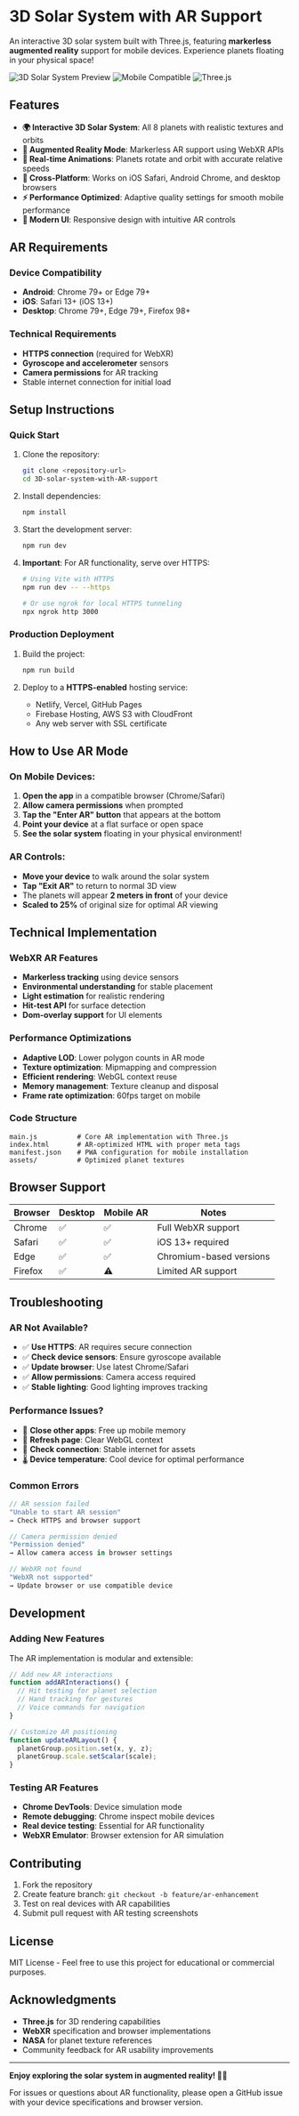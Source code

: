 # 3D Solar System with AR Support

An interactive 3D solar system built with Three.js, featuring **markerless augmented reality** support for mobile devices. Experience planets floating in your physical space!

![3D Solar System Preview](https://img.shields.io/badge/WebXR-AR%20Ready-brightgreen)
![Mobile Compatible](https://img.shields.io/badge/Mobile-Compatible-blue)
![Three.js](https://img.shields.io/badge/Three.js-Latest-orange)

## Features

- **🌍 Interactive 3D Solar System**: All 8 planets with realistic textures and orbits
- **📱 Augmented Reality Mode**: Markerless AR support using WebXR APIs
- **🔄 Real-time Animations**: Planets rotate and orbit with accurate relative speeds
- **📲 Cross-Platform**: Works on iOS Safari, Android Chrome, and desktop browsers
- **⚡ Performance Optimized**: Adaptive quality settings for smooth mobile performance
- **🎨 Modern UI**: Responsive design with intuitive AR controls

## AR Requirements

### Device Compatibility
- **Android**: Chrome 79+ or Edge 79+
- **iOS**: Safari 13+ (iOS 13+)
- **Desktop**: Chrome 79+, Edge 79+, Firefox 98+

### Technical Requirements
- **HTTPS connection** (required for WebXR)
- **Gyroscope and accelerometer** sensors
- **Camera permissions** for AR tracking
- Stable internet connection for initial load

## Setup Instructions

### Quick Start
1. Clone the repository:
   ```bash
   git clone <repository-url>
   cd 3D-solar-system-with-AR-support
   ```

2. Install dependencies:
   ```bash
   npm install
   ```

3. Start the development server:
   ```bash
   npm run dev
   ```

4. **Important**: For AR functionality, serve over HTTPS:
   ```bash
   # Using Vite with HTTPS
   npm run dev -- --https
   
   # Or use ngrok for local HTTPS tunneling
   npx ngrok http 3000
   ```

### Production Deployment
1. Build the project:
   ```bash
   npm run build
   ```

2. Deploy to a **HTTPS-enabled** hosting service:
   - Netlify, Vercel, GitHub Pages
   - Firebase Hosting, AWS S3 with CloudFront
   - Any web server with SSL certificate

## How to Use AR Mode

### On Mobile Devices:
1. **Open the app** in a compatible browser (Chrome/Safari)
2. **Allow camera permissions** when prompted
3. **Tap the "Enter AR" button** that appears at the bottom
4. **Point your device** at a flat surface or open space
5. **See the solar system** floating in your physical environment!

### AR Controls:
- **Move your device** to walk around the solar system
- **Tap "Exit AR"** to return to normal 3D view
- The planets will appear **2 meters in front** of your device
- **Scaled to 25%** of original size for optimal AR viewing

## Technical Implementation

### WebXR AR Features
- **Markerless tracking** using device sensors
- **Environmental understanding** for stable placement
- **Light estimation** for realistic rendering
- **Hit-test API** for surface detection
- **Dom-overlay support** for UI elements

### Performance Optimizations
- **Adaptive LOD**: Lower polygon counts in AR mode
- **Texture optimization**: Mipmapping and compression
- **Efficient rendering**: WebGL context reuse
- **Memory management**: Texture cleanup and disposal
- **Frame rate optimization**: 60fps target on mobile

### Code Structure
```
main.js          # Core AR implementation with Three.js
index.html       # AR-optimized HTML with proper meta tags  
manifest.json    # PWA configuration for mobile installation
assets/          # Optimized planet textures
```

## Browser Support

| Browser | Desktop | Mobile AR | Notes |
|---------|---------|-----------|-------|
| Chrome | ✅ | ✅ | Full WebXR support |
| Safari | ✅ | ✅ | iOS 13+ required |
| Edge | ✅ | ✅ | Chromium-based versions |
| Firefox | ✅ | ⚠️ | Limited AR support |

## Troubleshooting

### AR Not Available?
- ✅ **Use HTTPS**: AR requires secure connection
- ✅ **Check device sensors**: Ensure gyroscope available
- ✅ **Update browser**: Use latest Chrome/Safari
- ✅ **Allow permissions**: Camera access required
- ✅ **Stable lighting**: Good lighting improves tracking

### Performance Issues?
- 📱 **Close other apps**: Free up mobile memory
- 🔄 **Refresh page**: Clear WebGL context
- 📶 **Check connection**: Stable internet for assets
- 🌡️ **Device temperature**: Cool device for optimal performance

### Common Errors
```javascript
// AR session failed
"Unable to start AR session" 
→ Check HTTPS and browser support

// Camera permission denied  
"Permission denied"
→ Allow camera access in browser settings

// WebXR not found
"WebXR not supported" 
→ Update browser or use compatible device
```

## Development

### Adding New Features
The AR implementation is modular and extensible:

```javascript
// Add new AR interactions
function addARInteractions() {
  // Hit testing for planet selection
  // Hand tracking for gestures  
  // Voice commands for navigation
}

// Customize AR positioning
function updateARLayout() {
  planetGroup.position.set(x, y, z);
  planetGroup.scale.setScalar(scale);
}
```

### Testing AR Features
- **Chrome DevTools**: Device simulation mode
- **Remote debugging**: Chrome inspect mobile devices
- **Real device testing**: Essential for AR functionality
- **WebXR Emulator**: Browser extension for AR simulation

## Contributing

1. Fork the repository
2. Create feature branch: `git checkout -b feature/ar-enhancement`
3. Test on real devices with AR capabilities
4. Submit pull request with AR testing screenshots

## License

MIT License - Feel free to use this project for educational or commercial purposes.

## Acknowledgments

- **Three.js** for 3D rendering capabilities
- **WebXR** specification and browser implementations  
- **NASA** for planet texture references
- Community feedback for AR usability improvements

---

**Enjoy exploring the solar system in augmented reality! 🚀✨**

For issues or questions about AR functionality, please open a GitHub issue with your device specifications and browser version.